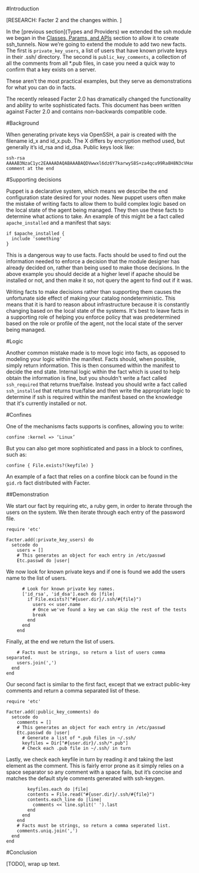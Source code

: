 #Introduction

[RESEARCH:  Facter 2 and the changes within.  ]

In the [previous section](Types and Providers) we extended the ssh
module we began in the [Classes, Params, and APIs](Same) section to
allow it to create ssh_tunnels.  Now we’re going to extend the module
to add two new facts.  The first is `private_key_users`, a list of
users that have known private keys in their .ssh/ directory.  The
second is `public_key_comments`, a collection of all the comments from
all *.pub files, in case you need a quick way to confirm that a key
exists on a server.

These aren’t the most practical examples, but they serve as
demonstrations for what you can do in facts.

The recently released Facter 2.0 has dramatically changed the
functionality and ability to write sophisticated facts.  This document
has been written against Facter 2.0 and contains non-backwards
compatible code.

#Background

When generating private keys via OpenSSH, a pair is created with the
filename id_x and id_x.pub.  The X differs by encryption method used,
but generally it’s id_rsa and id_dsa.  Public keys look like:

```
ssh-rsa AAAAB3NzaC1yc2EAAAADAQABAAABAQDVwwxl6dz6Y7karwyS8S+za4qcu99Ra8H8N3cVHanEB+vuigtbhLOSb+bk6NjxFtC/jF+Usf5FM5fGIYd51L7RE9BbzbKiWb9giFnNqhKWclO5CY4sQTyUyYiJTQKLuVtkmiFeArV+jIuthxm6JrdOeFx8lJpcgGlZjlcBGxp27EbZNGWIlAdvW0ZXy0JqS9M/vj71NBBDfkrpyzAPC0aBa9+FmywOH6HXbyeFooHLOw+mfzP87jwDDQ2yXIehDoC1BsLYXD+j+kdnR0CNltJh1PYOFNpbKQpfnPhfdw4Oc0hZ34n+kfBPavKlbwxoVAoisBWWo4c9ZnUoe2OBRHAX comment at the end
```

#Supporting decisions

Puppet is a declarative system, which means we describe the end
configuration state desired for your nodes.  New puppet users often
make the mistake of writing facts to allow them to build complex
logic based on the local state of the agent being managed.  They then
use these facts to determine what actions to take.  An example of this
might be a fact called `apache_installed` and a manifest that says:

```puppet
if $apache_installed {
  include 'something'
}
```

This is a dangerous way to use facts.  Facts should be used to find
out the information needed to enforce a decision that the module
designer has already decided on, rather than being used to make those
decisions.  In the above example you should decide at a higher level
if apache should be installed or not, and then make it so, not query
the agent to find out if it was.

Writing facts to make decisions rather than supporting them causes the
unfortunate side effect of making your catalog nondeterministic. This
means that it is hard to reason about infrastructure because it is
constantly changing based on the local state of the systems.  It's best
to leave facts in a supporting role of helping you enforce policy that
was predetermined based on the role or profile of the agent, not the
local state of the server being managed.

#Logic

Another common mistake made is to move logic into facts, as opposed to
modeling your logic within the manifest.  Facts should, when
possible, simply return information.  This is then consumed within the
manifest to decide the end state.  Internal logic within the fact
which is used to help obtain the information is fine, but you
shouldn't write a fact called `ssh_required` that returns true/false.
Instead you should write a fact called `ssh_installed` that returns
true/false and then write the appropriate logic to determine if ssh is
required within the manifest based on the knowledge that it's
currently installed or not.

#Confines

One of the mechanisms facts supports is confines, allowing you to
write:

```
confine :kernel => ‘Linux’
```

But you can also get more sophisticated and pass in a block to
confines, such as:

```
confine { File.exists?(keyfile) }
```

An example of a fact that relies on a confine block can be found in
the `gid.rb` fact distributed with Facter.

##Demonstration

We start our fact by requiring etc, a ruby gem, in order to iterate
through the users on the system.  We then iterate through each entry
of the password file.

```
require 'etc'

Facter.add(:private_key_users) do
  setcode do
    users = []
    # This generates an object for each entry in /etc/passwd
    Etc.passwd do |user|
```

We now look for known private keys and if one is found we add the
users name to the list of users.

```
      # Look for known private key names.
      ['id_rsa', 'id_dsa'].each do |file|
        if File.exists?("#{user.dir}/.ssh/#{file}")
          users << user.name
          # Once we've found a key we can skip the rest of the tests
          break
        end
      end
    end
```

Finally, at the end we return the list of users.

```
    # Facts must be strings, so return a list of users comma separated.
    users.join(',')
  end
end
```

Our second fact is similar to the first fact, except that we extract
public-key comments and return a comma separated list of these.

```
require 'etc'

Facter.add(:public_key_comments) do
  setcode do
    comments = []
    # This generates an object for each entry in /etc/passwd
    Etc.passwd do |user|
      # Generate a list of *.pub files in ~/.ssh/
      keyfiles = Dir["#{user.dir}/.ssh/*.pub"]
      # Check each .pub file in ~/.ssh/ in turn

```

Lastly, we check each keyfile in turn by reading it and taking the
last element as the comment.  This is fairly error prone as it simply
relies on a space separator so any comment with a space fails, but
it’s concise and matches the default style comments generated with
ssh-keygen.

```
        keyfiles.each do |file|
        contents = File.read("#{user.dir}/.ssh/#{file}")
        contents.each_line do |line|
          comments << line.split(' ').last
        end
      end
    end
    # Facts must be strings, so return a comma seperated list.
    comments.uniq.join(',')
  end
end

```

#Conclusion

[TODO], wrap up text.
